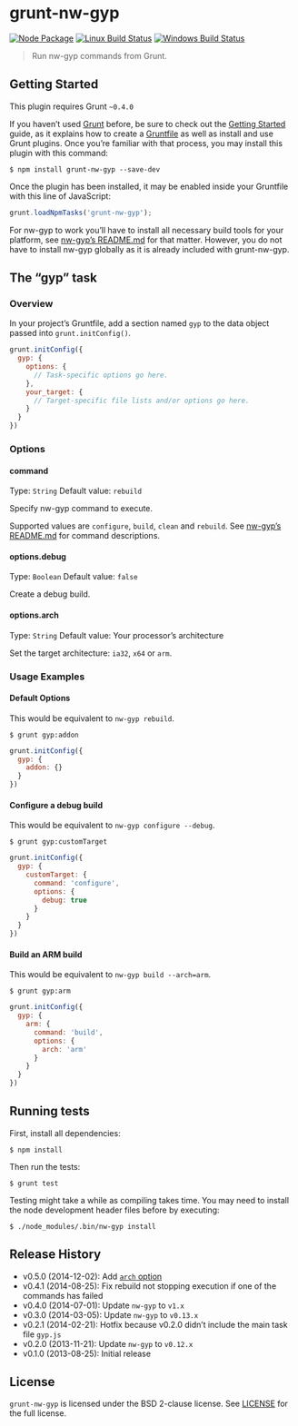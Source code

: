 # grunt-nw-gyp

[![Node Package](http://img.shields.io/npm/v/grunt-nw-gyp.svg)](https://www.npmjs.org/package/grunt-nw-gyp)
[![Linux Build Status](http://img.shields.io/travis/MiniGod/grunt-nw-gyp/develop.svg)](https://travis-ci.org/MiniGod/grunt-nw-gyp)
[![Windows Build Status](http://img.shields.io/appveyor/ci/MiniGod/grunt-nw-gyp.svg)](https://ci.appveyor.com/project/MiniGod/grunt-nw-gyp)

> Run nw-gyp commands from Grunt.

## Getting Started

This plugin requires Grunt `~0.4.0`

If you haven’t used [Grunt](http://gruntjs.com/) before, be sure to check out the [Getting Started](http://gruntjs.com/getting-started) guide, as it explains how to create a [Gruntfile](http://gruntjs.com/sample-gruntfile) as well as install and use Grunt plugins. Once you’re familiar with that process, you may install this plugin with this command:

```shell
$ npm install grunt-nw-gyp --save-dev
```

Once the plugin has been installed, it may be enabled inside your Gruntfile with this line of JavaScript:

```js
grunt.loadNpmTasks('grunt-nw-gyp');
```

For nw-gyp to work you’ll have to install all necessary build tools for your platform, see [nw-gyp’s README.md](https://github.com/rogerwang/nw-gyp#installation) for that matter. However, you do not have to install nw-gyp globally as it is already included with grunt-nw-gyp.

## The “gyp” task

### Overview

In your project’s Gruntfile, add a section named `gyp` to the data object passed into `grunt.initConfig()`.

```js
grunt.initConfig({
  gyp: {
    options: {
      // Task-specific options go here.
    },
    your_target: {
      // Target-specific file lists and/or options go here.
    }
  }
})
```

### Options

#### command

Type: `String`
Default value: `rebuild`

Specify nw-gyp command to execute.

Supported values are `configure`, `build`, `clean` and `rebuild`. See [nw-gyp’s README.md](https://github.com/rogerwang/nw-gyp#commands) for command descriptions.

#### options.debug

Type: `Boolean`
Default value: `false`

Create a debug build.

#### options.arch

Type: `String`
Default value: Your processor’s architecture

Set the target architecture: `ia32`, `x64` or `arm`.

### Usage Examples

#### Default Options

This would be equivalent to `nw-gyp rebuild`.

```shell
$ grunt gyp:addon
```

```js
grunt.initConfig({
  gyp: {
    addon: {}
  }
})
```

#### Configure a debug build

This would be equivalent to `nw-gyp configure --debug`.

```shell
$ grunt gyp:customTarget
```

```js
grunt.initConfig({
  gyp: {
    customTarget: {
      command: 'configure',
      options: {
        debug: true
      }
    }
  }
})
```

#### Build an ARM build

This would be equivalent to `nw-gyp build --arch=arm`.

```shell
$ grunt gyp:arm
```

```js
grunt.initConfig({
  gyp: {
    arm: {
      command: 'build',
      options: {
        arch: 'arm'
      }
    }
  }
})
```

## Running tests

First, install all dependencies:

```shell
$ npm install
```

Then run the tests:

```shell
$ grunt test
```

Testing might take a while as compiling takes time. You may need to install the node development header files before by executing:

```shell
$ ./node_modules/.bin/nw-gyp install
```

## Release History

- v0.5.0 (2014-12-02): Add [`arch` option](https://github.com/MiniGod/grunt-nw-gyp#optionsarch)
- v0.4.1 (2014-08-25): Fix rebuild not stopping execution if one of the commands has failed
- v0.4.0 (2014-07-01): Update `nw-gyp` to `v1.x`
- v0.3.0 (2014-03-05): Update `nw-gyp` to `v0.13.x`
- v0.2.1 (2014-02-21): Hotfix because v0.2.0 didn’t include the main task file `gyp.js`
- v0.2.0 (2013-11-21): Update `nw-gyp` to `v0.12.x`
- v0.1.0 (2013-08-25): Initial release

## License

`grunt-nw-gyp` is licensed under the BSD 2-clause license. See [LICENSE](./LICENSE) for the full license.
